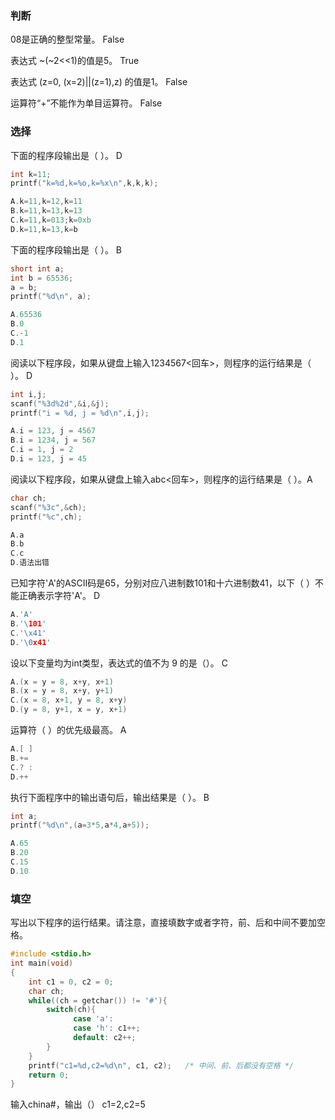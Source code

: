 ### 判断

08是正确的整型常量。    False

表达式 ~(~2<<1)的值是5。    True

表达式 (z=0, (x=2)||(z=1),z) 的值是1。  False

运算符“+”不能作为单目运算符。   False

### 选择

下面的程序段输出是（ ）。   D
```C
int k=11;
printf("k=%d,k=%o,k=%x\n",k,k,k);

A.k=11,k=12,k=11
B.k=11,k=13,k=13
C.k=11,k=013;k=0xb
D.k=11,k=13,k=b
```

下面的程序段输出是（ ）。   B
```C
short int a;
int b = 65536;
a = b;
printf("%d\n", a);

A.65536
B.0
C.-1
D.1
```

阅读以下程序段，如果从键盘上输入1234567<回车>，则程序的运行结果是（ ）。    D
```C
int i,j;
scanf("%3d%2d",&i,&j);
printf("i = %d, j = %d\n",i,j);

A.i = 123, j = 4567
B.i = 1234, j = 567
C.i = 1, j = 2
D.i = 123, j = 45
```

阅读以下程序段，如果从键盘上输入abc<回车>，则程序的运行结果是（ ）。A
```C
char ch;
scanf("%3c",&ch);
printf("%c",ch);

A.a
B.b
C.c
D.语法出错
```

已知字符'A'的ASCII码是65，分别对应八进制数101和十六进制数41，以下（ ）不能正确表示字符'A'。 D
```C
A.'A'
B.'\101'
C.'\x41'
D.'\0x41'
```

设以下变量均为int类型，表达式的值不为 9 的是（）。  C
```C
A.(x = y = 8, x+y, x+1)
B.(x = y = 8, x+y, y+1)
C.(x = 8, x+1, y = 8, x+y)
D.(y = 8, y+1, x = y, x+1)
```

运算符（ ）的优先级最高。   A
```C
A.[ ]
B.+=
C.? :
D.++
```

执行下面程序中的输出语句后，输出结果是（ ）。   B
```C
int a;
printf("%d\n",(a=3*5,a*4,a+5));

A.65
B.20
C.15
D.10
```

### 填空

写出以下程序的运行结果。请注意，直接填数字或者字符，前、后和中间不要加空格。
```C
#include <stdio.h>
int main(void)
{
    int c1 = 0, c2 = 0;
    char ch;                      
    while((ch = getchar()) != '#'){
        switch(ch){
              case 'a':
              case 'h': c1++;
              default: c2++;
        }
    }
    printf("c1=%d,c2=%d\n", c1, c2);   /* 中间、前、后都没有空格 */
    return 0;
}
```
输入china#，输出（）    c1=2,c2=5

